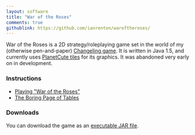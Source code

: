 ```yaml
---
layout: software
title: "War of the Roses"
comments: true
githublink: https://github.com/ianrenton/waroftheroses/
---
```


War of the Roses is a 2D strategy/roleplaying game set in the world of my (otherwise pen-and-paper) [Changeling game](http://rpgs.ianrenton.com/changeling-in-love-and-war).  It is written in Java 1.5, and currently uses [PlanetCute tiles](http://lostgarden.com/2007/05/dancs-miraculously-flexible-game.html) for its graphics.  It was abandoned very early on in development.

### Instructions

  * [Playing "War of the Roses"](https://github.com/ianrenton/WarOfTheRoses/blob/master/HOW-TO-PLAY.md)
  * [The Boring Page of Tables](https://github.com/ianrenton/WarOfTheRoses/blob/master/TABLES.md)

### Downloads

You can download the game as an [executable JAR file](http://www.onlydreaming.net/files/WarOfTheRoses/WarOfTheRoses.jar).
